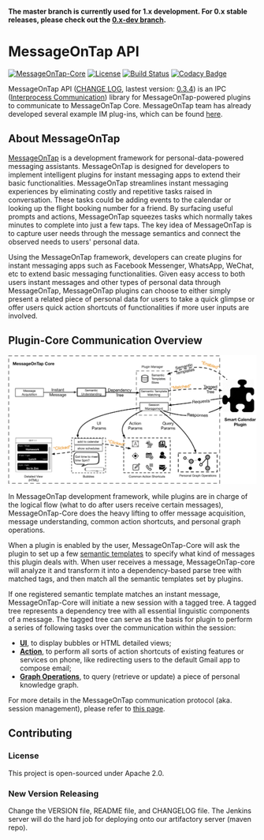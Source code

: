 **The master branch is currently used for 1.x development. For 0.x stable releases, please check out the [0.x-dev branch](https://github.com/MessageOnTap/MessageOnTap_API/tree/0.x-dev).**


# MessageOnTap API 
[![MessageOnTap-Core](https://img.shields.io/badge/GitHub-MessageOnTap_Core-blue.svg?style=flat)](https://github.com/MessageOnTap/MessageOnTap)
[![License](https://img.shields.io/badge/license-Apache_2.0-green.svg?style=flat)](https://github.com/fastlane/fastlane/blob/master/LICENSE)
[![Build Status](https://jenkins.yiad.am/buildStatus/icon?job=MessageOnTap_API-build)](https://jenkins.yiad.am/job/MessageOnTap_API-build/)
[![Codacy Badge](https://api.codacy.com/project/badge/Grade/223ff552903848acab1de3037fb85027)](https://www.codacy.com/app/adamyi/MessageOnTap_API?utm_source=github.com&amp;utm_medium=referral&amp;utm_content=MessageOnTap/MessageOnTap_API&amp;utm_campaign=Badge_Grade)

MessageOnTap API ([CHANGE LOG](CHANGELOG.md), lastest version: <u>0.3.4</u>) is an IPC ([Interprocess Communication](https://en.wikipedia.org/wiki/Inter-process_communication)) library for MessageOnTap-powered plugins to communicate to MessageOnTap Core. MessageOnTap team has already developed several example IM plug-ins, which can be found [here](https://github.com/MessageOnTap/MessageOnTap_Plugins). 

## About MessageOnTap
[MessageOnTap](https://github.com/MessageOnTap) is a development framework for personal-data-powered messaging assistants. MessageOnTap is designed for developers to implement intelligent plugins for instant messaging apps to extend their basic functionalities. MessageOnTap streamlines instant messaging experiences by eliminating costly and repetitive tasks raised in conversation. These tasks could be adding events to the calendar or looking up the flight booking number for a friend. By surfacing useful prompts and actions, MessageOnTap squeezes tasks which normally takes minutes to complete into just a few taps. The key idea of MessageOnTap is to capture user needs through the message semantics and connect the observed needs to users' personal data.

Using the MessageOnTap framework, developers can create plugins for instant messaging apps such as Facebook Messenger, WhatsApp, WeChat, etc to extend basic messaging functionalities. Given easy access to both users instant messages and other types of personal data through MessageOnTap, MessageOnTap plugins can choose to either simply present a related piece of personal data for users to take a quick glimpse or offer users quick action shortcuts of functionalities if more user inputs are involved.

## Plugin-Core Communication Overview
![Architecture](images/motsystem.png)

In MessageOnTap development framework, while plugins are in charge of the logical flow (what to do after users receive certain messages), MessageOnTap-Core does the heavy lifting to offer message acquisition, message understanding, common action shortcuts, and personal graph operations.

When a plugin is enabled by the user, MessageOnTap-Core will ask the plugin to set up a few [semantic templates](https://github.com/MessageOnTap/MessageOnTap_API/wiki/MessageOnTap's-Plugin-Core-Architecture#register-semantic-templates) to specify what kind of messages this plugin deals with. When user receives a message, MessageOnTap-core will analyze it and transform it into a dependency-based parse tree with matched tags, and then match all the semantic templates set by plugins.

If one registered semantic template matches an instant message, MessageOnTap-Core will initiate a new session with a tagged tree. A tagged tree represents a dependency tree with all essential linguistic components of a message. The tagged tree can serve as the basis for plugin to perform a series of following tasks over the communication within the session:

* **[UI](https://github.com/MessageOnTap/MessageOnTap_API/wiki/MessageOnTap-UI)**, to display bubbles or HTML detailed views;
* **[Action](https://github.com/MessageOnTap/MessageOnTap_API/wiki/Action-Shortcuts)**, to perform all sorts of action shortcuts of existing features or services on phone, like redirecting users to the default Gmail app to compose email;
* **[Graph Operations](https://github.com/MessageOnTap/MessageOnTap_API/wiki/Personal-Graph)**, to query (retrieve or update) a piece of personal knowledge graph.

For more details in the MessageOnTap communication protocol (aka. session management), please refer to [this page](https://github.com/MessageOnTap/MessageOnTap_API/wiki/Session_Management).

## Contributing
### License
This project is open-sourced under Apache 2.0.

### New Version Releasing
Change the VERSION file, README file, and CHANGELOG file. The Jenkins server will do the hard job for deploying onto our artifactory server (maven repo).
